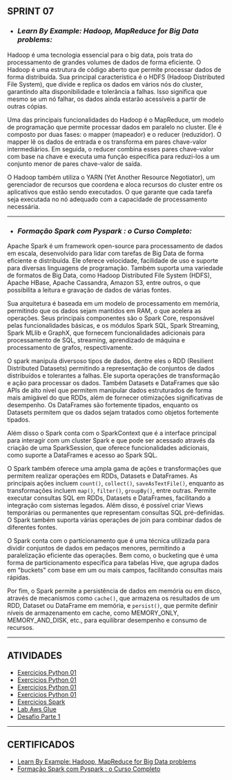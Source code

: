 ## SPRINT 07

* ### *Learn By Example: Hadoop, MapReduce for Big Data problems:*
Hadoop é uma tecnologia essencial para o big data, pois trata do processamento de grandes volumes de dados de forma eficiente. O Hadoop é uma estrutura de código aberto que permite processar dados de forma distribuída. Sua principal característica é o HDFS (Hadoop Distributed File System), que divide e replica os dados em vários nós do cluster, garantindo alta disponibilidade e tolerância a falhas. Isso significa que mesmo se um nó falhar, os dados ainda estarão acessíveis a partir de outras cópias.

Uma das principais funcionalidades do Hadoop é o MapReduce, um modelo de programação que permite processar dados em paralelo no cluster. Ele é composto por duas fases: o mapper (mapeador) e o reducer (reduzidor). O mapper lê os dados de entrada e os transforma em pares chave-valor intermediários. Em seguida, o reducer combina esses pares chave-valor com base na chave e executa uma função específica para reduzi-los a um conjunto menor de pares chave-valor de saída.

O Hadoop também utiliza o YARN (Yet Another Resource Negotiator), um gerenciador de recursos que coordena e aloca recursos do cluster entre os aplicativos que estão sendo executados. O que garante que cada tarefa seja executada no nó adequado com a capacidade de processamento necessária.
___

* ### *Formação Spark com Pyspark : o Curso Completo:*

Apache Spark é um framework open-source para processamento de dados em escala, desenvolvido para lidar com tarefas de Big Data de forma eficiente e distribuída. Ele oferece velocidade, facilidade de uso e suporte para diversas linguagens de programação. Também suporta uma variedade de formatos de Big Data, como Hadoop Distributed File System (HDFS), Apache HBase, Apache Cassandra, Amazon S3, entre outros, o que possibilita a leitura e gravação de dados de várias fontes.

Sua arquitetura é baseada em um modelo de processamento em memória, permitindo que os dados sejam mantidos em RAM, o que acelera as operações. Seus principais componentes são o Spark Core, responsável pelas funcionalidades básicas, e os módulos Spark SQL, Spark Streaming, Spark MLlib e GraphX, que fornecem funcionalidades adicionais para processamento de SQL, streaming, aprendizado de máquina e processamento de grafos, respectivamente.

O spark manipula diversoso tipos de dados, dentre eles o RDD (Resilient Distributed Datasets) permitindo a representação de conjuntos de dados distribuídos e tolerantes a falhas. Ele suporta operações de transformação e ação para processar os dados. Também Datasets e DataFrames que são APIs de alto nível que permitem manipular dados estruturados de forma mais amigável do que RDDs, além de fornecer otimizações significativas de desempenho. Os DataFrames são fortemente tipados, enquanto os Datasets permitem que os dados sejam tratados como objetos fortemente tipados.

Além disso o Spark conta com o SparkContext que é a interface principal para interagir com um cluster Spark e que pode ser acessado através da criação de uma SparkSession, que oferece funcionalidades adicionais, como suporte a DataFrames e acesso ao Spark SQL.

O Spark também oferece uma ampla gama de ações e transformações que permitem realizar operações em RDDs, Datasets e DataFrames. As principais ações incluem `count()`, `collect()`, `saveAsTextFile()`, enquanto as transformações incluem `map()`, `filter()`, `groupBy()`, entre outras. Permite executar consultas SQL em RDDs, Datasets e DataFrames, facilitando a integração com sistemas legados. Além disso, é possível criar Views temporárias ou permanentes que representam consultas SQL pré-definidas. O Spark também suporta várias operações de join para combinar dados de diferentes fontes.

O Spark conta com o particionamento que é uma técnica utilizada para dividir conjuntos de dados em pedaços menores, permitindo a paralelização eficiente das operações. Bem como, o bucketing que é uma forma de particionamento específica para tabelas Hive, que agrupa dados em "buckets" com base em um ou mais campos, facilitando consultas mais rápidas.

Por fim, o Spark permite a persistência de dados em memória ou em disco, através de mecanismos como `cache()`, que armazena os resultados de um RDD, Dataset ou DataFrame em memória, e `persist()`, que permite definir níveis de armazenamento em cache, como MEMORY_ONLY, MEMORY_AND_DISK, etc., para equilibrar desempenho e consumo de recursos.
___

## ATIVIDADES

* [Exercicios Python 01](exercicios-python/exercicio_01.py)
* [Exercicios Python 01](exercicios-python/exercicio_02.py)
* [Exercicios Python 01](exercicios-python/exercicio_03.py)
* [Exercicios Python 01](exercicios-python/exercicio_04.py)
* [Exercicios Spark](exercicios-spark/README.md)
* [Lab Aws Glue](Lab_aws_glue/README.md)
* [Desafio Parte 1](/Desafio/parte_01/app/)
___


## CERTIFICADOS

* [Learn By Example: Hadoop, MapReduce for Big Data problems](certificados/certificado-hadoop.jpg)
* [Formação Spark com Pyspark : o Curso Completo](certificados/certificadp-curso-pyspark.jpg)

